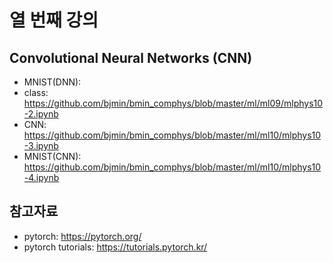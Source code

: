 # 열 번째 강의

## Convolutional Neural Networks (CNN) 

* MNIST(DNN): 
* class: https://github.com/bjmin/bmin_comphys/blob/master/ml/ml09/mlphys10-2.ipynb
* CNN: https://github.com/bjmin/bmin_comphys/blob/master/ml/ml10/mlphys10-3.ipynb
* MNIST(CNN): https://github.com/bjmin/bmin_comphys/blob/master/ml/ml10/mlphys10-4.ipynb


## 참고자료
* pytorch: https://pytorch.org/
* pytorch tutorials: https://tutorials.pytorch.kr/
